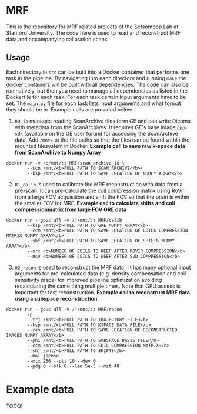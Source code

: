 # MRF
This is the repository for MRF related projects of the Setsompop Lab at Stanford University. The code here is used to read and reconstruct MRF data and accompanying calibration scans.

## Usage
Each directory in `src` can be built into a Docker container that performs one task in the pipeline. By navigating into each directory and running `make` the docker containers will be built with all dependencies. The code can also be run natively, but then you need to manage all dependencies as listed in the Dockerfile for each task. For each task certain input arguments have to be set. The `main.py` file for each task lists input arguments and what format they should be in. Example calls are provided below.

1. `00_io` manages reading ScanArchive files form GE and can write Dicoms with metadata from the ScanArchives. It requires GE's base image `cpp-sdk` (available on the GE user forum) for accessing the ScanArchive data. Add `/mnt/` to the file paths so that the files can be found within the mounted filesystem in Docker.
<b>Example call to save raw k-space data from ScanArchive to Numpy Array</b>
```
docker run -v /:/mnt/:z MRF/scan_archive_io \
        --scn /mnt/<b>FULL PATH TO SCAN ARCHIVE</b>\
        --ksp /mnt/<b>FULL PATH TO SAVE LOCATION OF NUMPY ARRAY</b>
```
2. `01_calib` is used to calibrate the MRF reconstruction with data from a pre-scan. It can pre-calculate the coil compression matrix using RoVir from a large FOV acquisition and shift the FOV so that the brain is within the smaller FOV for MRF.
<b>Example call to calculate shifts and coil compressionmatrix from large FOV GRE data</b>
```
docker run --gpus all -v /:/mnt/:z MRF/calib 
        --ksp /mnt/<b>FULL PATH TO GRE NUMPY ARRAY</b>
        --ccm /mnt/<b>FULL PATH TO SAVE LOCATION OF COILS COMPRESSION MATRIX NUMPY ARRAY</b>
        --shf /mnt/<b>FULL PATH TO SAVE LOCATION OF SHIFTS NUMPY ARRAY</b>
        --nrc <b>NUMBER OF COILS TO KEEP AFTER ROVIR COMPRESSION</b>
        --nsv <b>NUMBER OF COILS TO KEEP AFTER SVD COMPRESSION</b>
```
3. `02_recon` is used to reconstruct the MRF data . It has many optional input arguments for pre-calculated data (e.g. density compensation and coil sensitivity maps) for improved pipeline optimization avoiding recalculating the same thing multiple times. Note that GPU access is important for fast reconstruction.
<b>Example call to reconstruct MRF data using a subspace reconstruction</b>
```
docker run --gpus all -v /:/mnt/:z MRF/recon 
        -p
        --trj /mnt/<b>FULL PATH TO TRAJECTORY FILE</b>
        --ksp /mnt/<b>FULL PATH TO KSPACE DATA FILE</b>
        --res /mnt/<b>FULL PATH TO SAVE LOCATION OF RECONSTRUCTED IMAGES NUMPY ARRAY</b>
        --phi /mnt/<b>FULL PATH TO SUBSPACE BASIS FILE</b>
        --ccm /mnt/<b>FULL PATH TO COIL COMPRESSION MATRIX</b>
        --shf /mnt/<b>FULL PATH TO SHIFTS</b> 
        --mal jsense
        --mtx 256 --ptt 10 --dev 0
        --pdg 0 --blk 8 --lam 5e-5 --mit 40 
```
# Example data
TODO!
